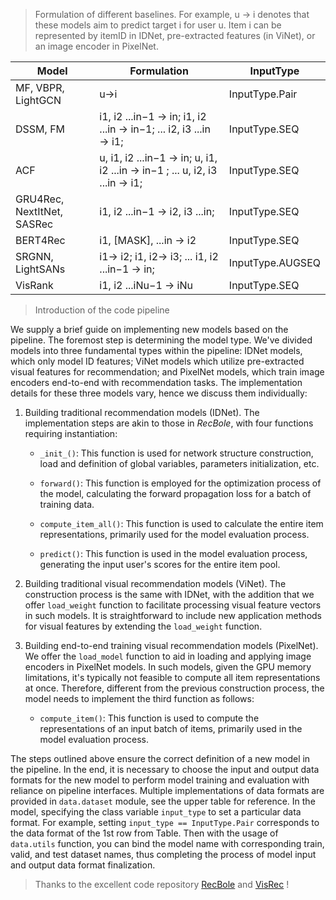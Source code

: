 > Formulation of different baselines. For example, u → i  denotes that these models aim to predict target i for user u. Item i can be represented by itemID in IDNet, pre-extracted features (in ViNet), or an image encoder in PixelNet.

Model | Formulation | InputType
--- | --- | ---
MF, VBPR, LightGCN | u→i   | InputType.Pair 
DSSM, FM |  i1, i2 ...in−1 → in; i1, i2 ...in → in−1; ... i2, i3 ...in → i1; | InputType.SEQ
ACF |  u, i1, i2 ...in−1 → in; u, i1, i2 ...in → in−1 ; ... u, i2, i3 ...in → i1; | InputType.SEQ
GRU4Rec, NextItNet, SASRec |  i1, i2 ...in−1 → i2, i3 ...in; | InputType.SEQ
BERT4Rec | i1, [MASK], ...in → i2 | InputType.SEQ
SRGNN, LightSANs | i1→ i2; i1, i2→ i3; ... i1, i2 ...in−1 → in; | InputType.AUGSEQ
VisRank |   i1, i2 ...iNu−1 → iNu | InputType.SEQ






> Introduction of the code pipeline

We supply a brief guide on implementing new models based on the pipeline. The foremost step is determining the model type. We've divided models into three fundamental types within the pipeline: IDNet models, which only model ID features; ViNet models which utilize pre-extracted visual features for recommendation; and PixelNet models, which train image encoders end-to-end with recommendation tasks. The implementation details for these three models vary, hence we discuss them individually:

1. Building traditional recommendation models (IDNet).
   The implementation steps are akin to those in *RecBole*, with four functions requiring instantiation:
   
   - `_init_()`: This function is used for network structure construction, load and definition of global variables, parameters initialization, etc.
   
   - `forward()`: This function is employed for the optimization process of the model, calculating the forward propagation loss for a batch of training data.
   
   - `compute_item_all()`: This function is used to calculate the entire item representations, primarily used for the model evaluation process.

   - `predict()`: This function is used in the model evaluation process, generating the input user's scores for the entire item pool.


2. Building traditional visual recommendation models (ViNet).
   The construction process is the same with IDNet, with the addition that we offer `load_weight` function to facilitate processing visual feature vectors in such models. It is straightforward to include new application methods for visual features by extending the `load_weight` function.

   
3. Building end-to-end training visual recommendation models (PixelNet).
   We offer the `load_model` function to aid in loading and applying image encoders in PixelNet models. In such models, given the GPU memory limitations, it's typically not feasible to compute all item representations at once. Therefore, different from the previous construction process, the model needs to implement the third function as follows:

   - `compute_item()`: This function is used to compute the representations of an input batch of items, primarily used in the model evaluation process.
   
The steps outlined above ensure the correct definition of a new model in the pipeline. In the end, it is necessary to choose the input and output data formats for the new model to perform model training and evaluation with reliance on pipeline interfaces. Multiple implementations of data formats are provided in `data.dataset` module, see the upper table for reference. In the model, specifying the class variable `input_type` to set a particular data format. For example, setting `input_type == InputType.Pair` corresponds to the data format of the 1st row from Table. Then with the usage of `data.utils` function, you can bind the model name with corresponding train, valid, and test dataset names, thus completing the process of model input and output data format finalization.   


> Thanks to the excellent code repository [RecBole](https://github.com/RUCAIBox/RecBole) and [VisRec](https://github.com/ialab-puc/VisualRecSys-Tutorial-IUI2021) ! 








